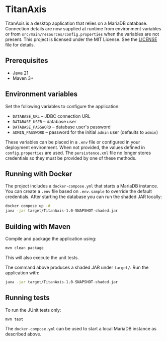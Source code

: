 # TitanAxis

TitanAxis is a desktop application that relies on a MariaDB database. Connection details are now supplied at runtime from environment variables or from `src/main/resources/config.properties` when the variables are not present.
This project is licensed under the MIT License. See the [LICENSE](LICENSE) file for details.

## Prerequisites

- Java 21
- Maven 3+


## Environment variables

Set the following variables to configure the application:

- `DATABASE_URL` – JDBC connection URL
- `DATABASE_USER` – database user
- `DATABASE_PASSWORD` – database user's password
- `ADMIN_PASSWORD` – password for the initial `admin` user (defaults to `admin`)

These variables can be placed in a `.env` file or configured in your deployment environment. When not provided, the values defined in `config.properties` are used. The `persistence.xml` file no longer stores credentials so they must be provided by one of these methods.

## Running with Docker

The project includes a `docker-compose.yml` that starts a MariaDB instance. You can create a `.env` file based on `.env.sample` to override the default credentials.
After starting the database you can run the shaded JAR locally:

```bash
docker compose up -d
java -jar target/TitanAxis-1.0-SNAPSHOT-shaded.jar
```
## Building with Maven

Compile and package the application using:

```bash
mvn clean package
```

This will also execute the unit tests.

The command above produces a shaded JAR under `target/`. Run the
application with:

```bash
java -jar target/TitanAxis-1.0-SNAPSHOT-shaded.jar
```

## Running tests

To run the JUnit tests only:

```bash
mvn test
```

The `docker-compose.yml` can be used to start a local MariaDB instance as described above.

